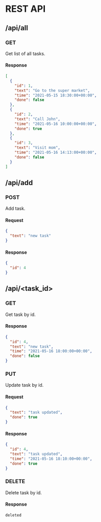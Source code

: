 # REST API

## /api/all

### GET

Get list of all tasks.

#### Response

```json
[
  {
    "id": 1,
    "text": "Go to the super market",
    "time": "2021-05-15 18:30:00+00:00",
    "done": false
  },
  {
    "id": 2,
    "text": "Call John",
    "time": "2021-05-16 10:00:00+00:00",
    "done": true
  },
  {
    "id": 3,
    "text": "Visit mom",
    "time": "2021-05-16 14:13:00+00:00",
    "done": false
  }
]
```

## /api/add

### POST

Add task.

#### Request

```json
{
  "text": "new task"
}
```

#### Response

```json
{
  "id": 4
}
```

## /api/<task_id>

### GET

Get task by id.

#### Response

```json
{
  "id": 4,
  "text": "new task",
  "time": "2021-05-16 18:00:00+00:00",
  "done": false
}
```

### PUT

Update task by id.

#### Request

```json
{
  "text": "task updated",
  "done": true
}
```

#### Response

```json
{
  "id": 4,
  "text": "task updated",
  "time": "2021-05-16 18:10:00+00:00",
  "done": true
}
```

### DELETE

Delete task by id.

#### Response

```
deleted
```
